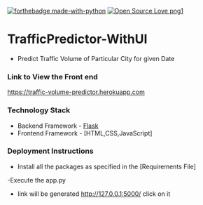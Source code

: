 [![forthebadge made-with-python](http://ForTheBadge.com/images/badges/made-with-python.svg)](https://www.python.org/) [![Open Source Love png1](https://badges.frapsoft.com/os/v1/open-source.png?v=103)](https://github.com/ellerbrock/open-source-badges/) 

# TrafficPredictor-WithUI
- Predict Traffic Volume of Particular City for given Date



### Link to View the Front end
https://traffic-volume-predictor.herokuapp.com

### Technology Stack
- Backend Framework - [Flask](https://palletsprojects.com/p/flask/)
- Frontend Framework - [HTML,CSS,JavaScript] 


### Deployment Instructions
- Install all the packages as specified in the 
[Requirements File]

-Execute the app.py
- link will be generated http://127.0.0.1:5000/  click on it







